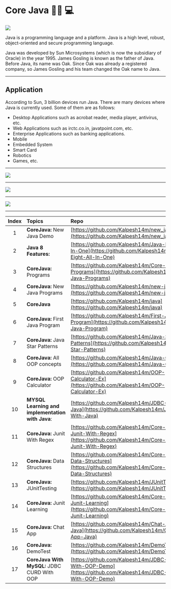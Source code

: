 # Core Java :man_technologist:	:computer:


![](https://user-images.githubusercontent.com/25608527/98761951-8da40700-23fc-11eb-9f1a-b7c407b1f37f.jpeg)

Java is a programming language and a platform. Java is a high level, robust, object-oriented and secure programming language.

Java was developed by Sun Microsystems (which is now the subsidiary of Oracle) in the year 1995. James Gosling is known as the father of Java. Before Java, its name was Oak. Since Oak was already a registered company, so James Gosling and his team changed the Oak name to Java.

---

## Application

According to Sun, 3 billion devices run Java. There are many devices where Java is currently used. Some of them are as follows:

- Desktop Applications such as acrobat reader, media player, antivirus, etc.
- Web Applications such as irctc.co.in, javatpoint.com, etc.
- Enterprise Applications such as banking applications.
- Mobile
- Embedded System
- Smart Card
- Robotics
- Games, etc.

---

![](https://user-images.githubusercontent.com/25608527/98761955-90066100-23fc-11eb-9962-26305a602683.png)

---

![](https://user-images.githubusercontent.com/25608527/98761961-93015180-23fc-11eb-863c-17aa373a463c.png)

---

![](https://user-images.githubusercontent.com/25608527/98761966-94327e80-23fc-11eb-8635-fe5ba25e00c2.png)

---


| Index | Topics | Repo |
| :-------------: | :------------- |:-------------| 
| 1 | **CoreJava:** New Java Demo | [https://github.com/Kalpesh14m/new_java_demo](https://github.com/Kalpesh14m/new_java_demo) |
| 2 | **Java 8 Features:** | [https://github.com/Kalpesh14m/Java-Eight-All-In-One](https://github.com/Kalpesh14m/Java-Eight-All-In-One) |
| 3 | **CoreJava:** Programs | [https://github.com/Kalpesh14m/Core-Java-Programs](https://github.com/Kalpesh14m/Core-Java-Programs) |
| 4 | **CoreJava:** New Java Programs | [https://github.com/Kalpesh14m/new-java](https://github.com/Kalpesh14m/new-java) |
| 5 | **CoreJava** | [https://github.com/Kalpesh14m/java](https://github.com/Kalpesh14m/java) |
| 6 | **CoreJava:** First Java Program | [https://github.com/Kalpesh14m/First-Java-Program](https://github.com/Kalpesh14m/First-Java-Program) |
| 7 | **CoreJava:** Java Star Patterns | [https://github.com/Kalpesh14m/Java-Star-Patterns](https://github.com/Kalpesh14m/Java-Star-Patterns) |
| 8 | **CoreJava:** All OOP concepts | [https://github.com/Kalpesh14m/Java-OOP](https://github.com/Kalpesh14m/Java-OOP) |
| 9 | **CoreJava:** OOP Calculator | [https://github.com/Kalpesh14m/OOP-Calculator-Ex](https://github.com/Kalpesh14m/OOP-Calculator-Ex) |
| 10 | **MYSQL Learning and implementation with Java**: |[https://github.com/Kalpesh14m/JDBC-With-Java](https://github.com/Kalpesh14m/JDBC-With-Java)|
| 11 | **CoreJava:** Junit With Regex  | [https://github.com/Kalpesh14m/Core-Java-Junit-With-Regex](https://github.com/Kalpesh14m/Core-Java-Junit-With-Regex) |
| 12 | **CoreJava:** Data Structures | [https://github.com/Kalpesh14m/Core-Java-Data-Structures](https://github.com/Kalpesh14m/Core-Java-Data-Structures) |
| 13 | **CoreJava:** JUnitTesting | [https://github.com/Kalpesh14m/JUnitTesting](https://github.com/Kalpesh14m/JUnitTesting) |
| 14 | **CoreJava:** Junit Learning | [https://github.com/Kalpesh14m/Core-Java-Junit-Learning](https://github.com/Kalpesh14m/Core-Java-Junit-Learning) |
| 15 | **CoreJava:** Chat App | [https://github.com/Kalpesh14m/Chat-App-Java](https://github.com/Kalpesh14m/Chat-App-Java) |
| 16 | **CoreJava:** DemoTest | [https://github.com/Kalpesh14m/DemoTest](https://github.com/Kalpesh14m/DemoTest) |
| 17 | **CoreJava With MySQL:** JDBC CURD With OOP | [https://github.com/Kalpesh14m/JDBC-CURD-With-OOP-Demo](https://github.com/Kalpesh14m/JDBC-CURD-With-OOP-Demo) |
